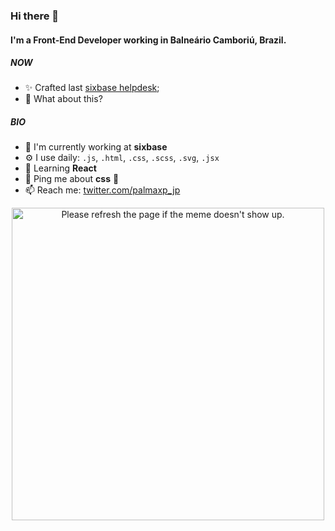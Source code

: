 ### Hi there 👋

#### I'm a Front-End Developer working in Balneário Camboriú, Brazil.

##### NOW

- ✨ Crafted last [sixbase helpdesk](https://sixbasehelpdesk.web.app/);
- 🍑 What about this?

##### BIO

- 🏢 I'm currently working at **sixbase**
- ⚙️ I use daily: `.js`, `.html`, `.css`, `.scss`, `.svg`, `.jsx`
- 🌱 Learning **React**
- 💬 Ping me about **css** 🤯
- 📫 Reach me: [twitter.com/palmaxp_jp](https://twitter.com/palmaxp_jp)


<div align="center">
 <img src='https://random-memer.herokuapp.com/' width="500" title="Meme" alt="Please refresh the page if the meme doesn't show up." display="block" margin="0 auto">
</div>
